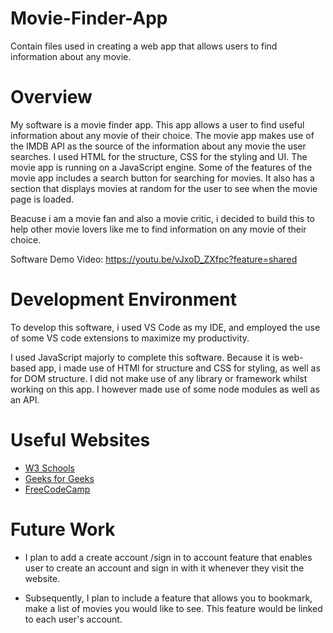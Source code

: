 # Movie-Finder-App
Contain files used in creating a web app that allows users to find information about any movie.

# Overview

My software is a movie finder app. This app allows a user to find useful information about any movie of their choice. The movie app makes use of the IMDB API as the source of the information about any movie the user searches. I used HTML for the structure, CSS for the styling and UI. The movie app is running on a JavaScript engine. Some of the features of the movie app includes a search button for searching for movies. It also has a section that displays movies at random for the user to see when the movie page is loaded. 

Beacuse i am a movie fan and also a movie critic, i decided to build this to help other movie lovers like me to find information on any movie of their choice.

Software Demo Video: https://youtu.be/vJxoD_ZXfpc?feature=shared

# Development Environment

To develop this software, i used VS Code as my IDE, and employed the use of some VS code extensions to maximize my productivity.

I used JavaScript majorly to complete this software. Because it is web-based app, i made use of HTMl for structure and CSS for styling, as well as for DOM structure. I did not make use of any library or framework whilst working on this app. I however made use of some node modules as well as an API.

# Useful Websites

- [W3 Schools](https://www.w3schools.com/js/)
- [Geeks for Geeks](https://www.geeksforgeeks.org/javascript/)
- [FreeCodeCamp](https://www.freecodecamp.org/news/how-to-write-api-documentation-like-a-pro/)

# Future Work

- I plan to add a create account /sign in to account feature that enables user to create an account and sign in with it whenever they visit the website.

- Subsequently, I plan to include a feature that allows you to bookmark, make a list of movies you would like to see. This feature would be linked to each user's account.
